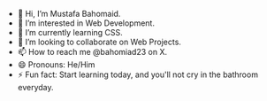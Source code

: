 - 👋 Hi, I’m Mustafa Bahomaid.
- 👀 I’m interested in Web Development.
- 🌱 I’m currently learning CSS.
- 💞️ I’m looking to collaborate on Web Projects.
- 📫 How to reach me @bahomiad23 on X.
- 😄 Pronouns: He/Him
- ⚡ Fun fact: Start learning today, and you'll not cry in  the bathroom everyday.

<!---
bahomaid23/bahomaid23 is a ✨ special ✨ repository because its `README.md` (this file) appears on your GitHub profile.
You can click the Preview link to take a look at your changes.
--->
